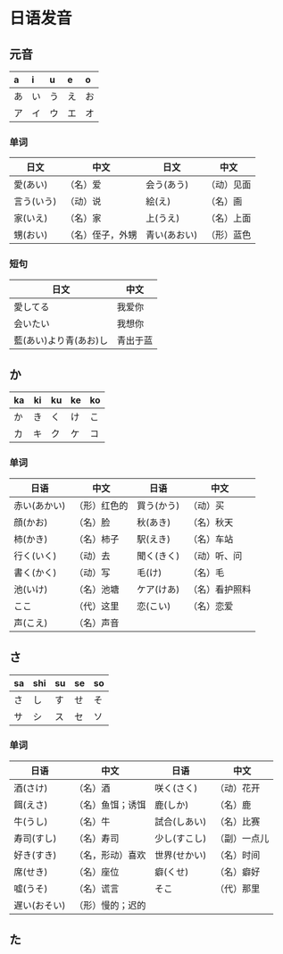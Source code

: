 # 日语发音

## 元音

| a    | i    | u    | e    | o    |
| :--- | :--- | :--- | :--- | :--- |
| あ   | い   | う   | え   | お   |
| ア   | イ   | ウ   | エ   | オ   |



### 单词

| 日文       | 中文             | 日文         | 中文       |
| ---------- | ---------------- | ------------ | ---------- |
| 愛(あい)   | （名）爱         | 会う(あう)   | （动）见面 |
| 言う(いう) | （动）说         | 絵(え)       | （名）画   |
| 家(いえ)   | （名）家         | 上(うえ)     | （名）上面 |
| 甥(おい)   | （名）侄子，外甥 | 青い(あおい) | （形）蓝色 |



### 短句

| 日文                   | 中文     |
| ---------------------- | -------- |
| 愛してる               | 我爱你   |
| 会いたい               | 我想你   |
| 藍(あい)より青(あお)し | 青出于蓝 |



## か

| ka   | ki   | ku   | ke   | ko   |
| ---- | ---- | ---- | ---- | ---- |
| か   | き   | く   | け   | こ   |
| カ   | キ   | ク   | ケ   | コ   |



### 单词

| 日语         | 中文         | 日语       | 中文           |
| ------------ | ------------ | ---------- | -------------- |
| 赤い(あかい) | （形）红色的 | 買う(かう) | （动）买       |
| 顔(かお)     | （名）脸     | 秋(あき)   | （名）秋天     |
| 柿(かき)     | （名）柿子   | 駅(えき)   | （名）车站     |
| 行く(いく)   | （动）去     | 聞く(きく) | （动）听、问   |
| 書く(かく)   | （动）写     | 毛(け)     | （名）毛       |
| 池(いけ)     | （名）池塘   | ケア(けあ) | （名）看护照料 |
| ここ         | （代）这里   | 恋(こい)   | （名）恋爱     |
| 声(こえ)     | （名）声音   |            |                |



## さ

| sa   | shi  | su   | se   | so   |
| ---- | ---- | ---- | ---- | ---- |
| さ   | し   | す   | せ   | そ   |
| サ   | シ   | ス   | セ   | ソ   |



### 单词

| 日语         | 中文             | 日语         | 中文         |
| ------------ | ---------------- | ------------ | ------------ |
| 酒(さけ)     | （名）酒         | 咲く(さく)   | （动）花开   |
| 餌(えさ)     | （名）鱼饵；诱饵 | 鹿(しか)     | （名）鹿     |
| 牛(うし)     | （名）牛         | 試合(しあい) | （名）比赛   |
| 寿司(すし)   | （名）寿司       | 少し(すこし) | （副）一点儿 |
| 好き(すき)   | （名，形动）喜欢 | 世界(せかい) | （名）时间   |
| 席(せき)     | （名）座位       | 癖(くせ)     | （名）癖好   |
| 嘘(うそ)     | （名）谎言       | そこ         | （代）那里   |
| 遅い(おそい) | （形）慢的；迟的 |              |              |



## た































